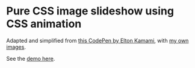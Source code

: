 # Pure CSS image slideshow using CSS animation

Adapted and simplified from [this CodePen by Elton Kamami](https://codepen.io/eltonkamami/pen/hjBrE), with [my own images](https://www.flickr.com/photos/daveeveritt/).

See the [demo here](https://daveeveritt.github.io/pure-css-image-slideshow/).
